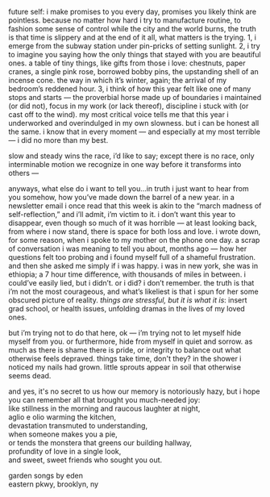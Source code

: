 future self: i make promises to you every day, promises you likely think are pointless.  because no matter how hard i try to manufacture routine, to fashion some sense of control while the city and the world burns, the truth is that time is slippery and at the end of it all, what matters is the trying. 1, i emerge from the subway station under pin-pricks of setting sunlight.  2, i try to imagine you saying how the only things that stayed with you are beautiful ones. a table of tiny things, like gifts from those i love: chestnuts, paper cranes, a single pink rose, borrowed bobby pins, the upstanding shell of an incense cone. the way in which it’s winter, again; the arrival of my bedroom’s reddened hour. 3, i think of how this year felt like one of many stops and starts — the proverbial horse made up of boundaries i maintained (or did not), focus in my work (or lack thereof), discipline i stuck with (or cast off to the wind). my most critical voice tells me that this year i underworked and overindulged in my own slowness. but i can be honest all the same. i know that in every moment — and especially at my most terrible — i did no more than my best.

slow and steady wins the race, i’d like to say; except there is no race, only interminable motion we recognize in one way before it transforms into others —

anyways, what else do i want to tell you…in truth i just want to hear from you somehow, how you’ve made down the barrel of a new year.  in a newsletter email i once read that this week is akin to the “march madness of self-reflection,” and i’ll admit, i’m victim to it.  i don’t want this year to disappear, even though so much of it was horrible —  at least looking back, from where i now stand, there is space for both loss and love. i wrote down, for some reason, when i spoke to my mother on the phone one day. a scrap of conversation i was meaning to tell you about, months ago — how her questions felt too probing and i found myself full of a shameful frustration.  and then she asked me simply if i was happy. i was in new york, she was in ethiopia; a 7 hour time difference, with thousands of miles in between. i could’ve easily lied, but i didn’t. or i did? i don’t remember. the truth is that i’m not the most courageous, and what’s likeliest is that i spun for her some obscured picture of reality.  <em>things are stressful, but it is what it is</em>: insert grad school, or health issues, unfolding dramas in the lives of my loved ones.

but i’m trying not to do that here, ok — i’m trying not to let myself hide myself from you. or furthermore, hide from myself in quiet and sorrow. as much as there is shame there is pride, or integrity to balance out what otherwise feels depraved. things take time, don't they? in the shower i noticed my nails had grown. little sprouts appear in soil that otherwise seems dead.

and yes, it's no secret to us how our memory is notoriously hazy, but i hope you can remember all that brought you much-needed joy: 
<br>like stillness in the morning and raucous laughter at night,
<br>aglio e olio warming the kitchen,
<br>devastation transmuted to understanding,
<br>when someone makes you a pie,
<br>or tends the monstera that greens our building hallway,
<br>profundity of love in a single look,
<br>and sweet, sweet friends who sought you out.

<p class="caption">
<a target="_blank" src="https://gardensongs.github.io">garden songs</a> by eden <br>
eastern pkwy, brooklyn, ny <br>
</p>